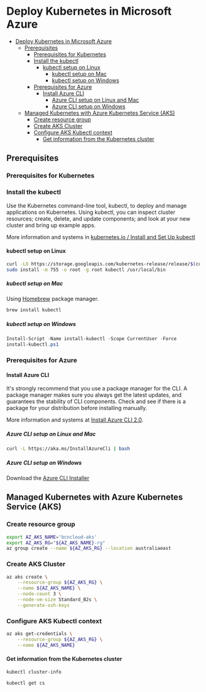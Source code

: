 # Deploy Kubernetes in Microsoft Azure

<!-- TOC -->

- [Deploy Kubernetes in Microsoft Azure](#deploy-kubernetes-in-microsoft-azure)
    - [Prerequisites](#prerequisites)
        - [Prerequisites for Kubernetes](#prerequisites-for-kubernetes)
        - [Install the kubectl](#install-the-kubectl)
            - [kubectl setup on Linux](#kubectl-setup-on-linux)
                - [kubectl setup on Mac](#kubectl-setup-on-mac)
                - [kubectl setup on Windows](#kubectl-setup-on-windows)
        - [Prerequisites for Azure](#prerequisites-for-azure)
            - [Install Azure CLI](#install-azure-cli)
                - [Azure CLI setup on Linux and Mac](#azure-cli-setup-on-linux-and-mac)
                - [Azure CLI setup on Windows](#azure-cli-setup-on-windows)
    - [Managed Kubernetes with Azure Kubernetes Service (AKS)](#managed-kubernetes-with-azure-kubernetes-service-aks)
        - [Create resource group](#create-resource-group)
        - [Create AKS Cluster](#create-aks-cluster)
        - [Configure AKS Kubectl context](#configure-aks-kubectl-context)
            - [Get information from the Kubernetes cluster](#get-information-from-the-kubernetes-cluster)

<!-- /TOC -->

## Prerequisites

### Prerequisites for Kubernetes

### Install the kubectl

Use the Kubernetes command-line tool, kubectl, to deploy and manage applications on Kubernetes. Using kubectl, you can inspect cluster resources; create, delete, and update components; and look at your new cluster and bring up example apps.

More information and systems in [kubernetes.io / Install and Set Up kubectl](https://kubernetes.io/docs/tasks/tools/install-kubectl/)

#### kubectl setup on Linux

```bash
curl -LO https://storage.googleapis.com/kubernetes-release/release/$(curl -s https://storage.googleapis.com/kubernetes-release/release/stable.txt)/bin/linux/amd64/kubectl
sudo install -m 755 -o root -g root kubectl /usr/local/bin
```

##### kubectl setup on Mac

Using [Homebrew](https://brew.sh) package manager.

```bash
brew install kubectl
```

##### kubectl setup on Windows

```powershell
Install-Script -Name install-kubectl -Scope CurrentUser -Force
install-kubectl.ps1
```

### Prerequisites for Azure

#### Install Azure CLI

It's strongly recommend that you use a package manager for the CLI. A package manager makes sure you always get the latest updates, and guarantees the stability of CLI components. Check and see if there is a package for your distribution before installing manually.

More information and systems at [Install Azure CLI 2.0](https://docs.microsoft.com/en-us/cli/azure/install-azure-cli?view=azure-cli-latest).

##### Azure CLI setup on Linux and Mac

```bash
curl -L https://aka.ms/InstallAzureCli | bash
```

##### Azure CLI setup on Windows

Download the [Azure CLI Installer](https://aka.ms/installazurecliwindows)

## Managed Kubernetes with Azure Kubernetes Service (AKS)

### Create resource group

```bash
export AZ_AKS_NAME='bcncloud-aks'
export AZ_AKS_RG="${AZ_AKS_NAME}-rg"
az group create --name ${AZ_AKS_RG} --location australiaeast
```

### Create AKS Cluster

```bash
az aks create \
    --resource-group ${AZ_AKS_RG} \
    --name ${AZ_AKS_NAME} \
    --node-count 3 \
    --node-vm-size Standard_B2s \
    --generate-ssh-keys
```

### Configure AKS Kubectl context

```bash
az aks get-credentials \
    --resource-group ${AZ_AKS_RG} \
    --name ${AZ_AKS_NAME}
```

#### Get information from the Kubernetes cluster

```bash
kubectl cluster-info
```

```bash
kubectl get cs
```